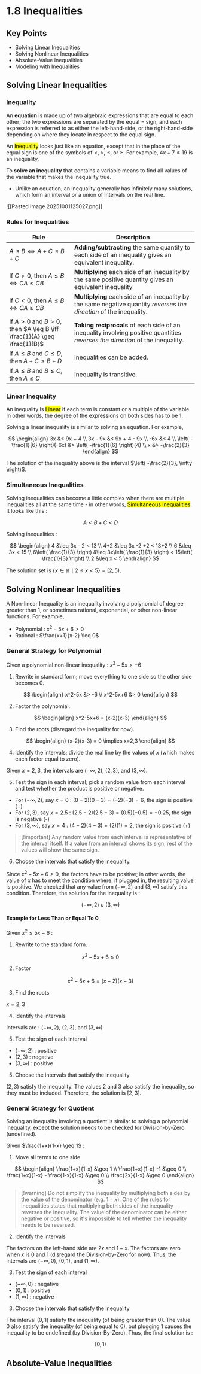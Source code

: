 # 1.8 Inequalities

## Key Points

- Solving Linear Inequalities
- Solving Nonlinear Inequalities
- Absolute-Value Inequalities
- Modeling with Inequalities

## Solving Linear Inequalities

### Inequality

An **equation** is made up of two algebraic expressions that are equal to each other; the two expressions are separated by the equal $=$ sign, and each expression is referred to as either the left-hand-side, or the right-hand-side depending on where they locate in respect to the equal sign.

An <mark class="hltr-trippy">Inequality</mark> looks just like an equation, except that in the place of the equal sign is one of the symbols of $<$, $>$, $\leq$, or $\geq$. For example, $4x+7 \leq 19$ is an inequality.

To **solve an inequality** that contains a variable means to find all values of the variable that makes the inequality true.
- Unlike an equation, an inequality generally has infinitely many solutions, which form an interval or a union of intervals on the real line.

![[Pasted image 20251001125027.png]]


### Rules for Inequalities

| Rule                                                                  | Description                                                                                                                    |
| --------------------------------------------------------------------- | ------------------------------------------------------------------------------------------------------------------------------ |
| $A \leq B \iff A+C \leq B+C$                                          | **Adding/subtracting** the same quantity to each side of an inequality gives an equivalent inequality.                         |
| If $C>0$, then $A\leq B \iff CA \leq CB$                              | **Multiplying** each side of an inequality by the same positive quantity gives an equivalent inequality                        |
| If $C<0$, then $A \leq B \iff CA \geq CB$                             | **Multiplying** each side of an inequality by the same negative quantity *reverses the direction* of the inequality.           |
| If $A>0$ and $B>0$, then $A \leq B \iff \frac{1}{A} \geq \frac{1}{B}$ | **Taking reciprocals** of each side of an inequality involving positive quantities *reverses the direction* of the inequality. |
| If $A \leq B$ and $C \leq D$, then $A+C \leq B + D$                   | Inequalities can be added.                                                                                                     |
| If $A \leq B$ and $B \leq C$, then $A \leq C$                         | Inequality is transitive.                                                                                                      |


### Linear Inequality

An inequality is <mark class="hltr-trippy">Linear</mark> if each term is constant or a multiple of the variable. In other words, the degree of the expressions on both sides has to be $1$.

Solving a linear inequality is similar to solving an equation. For example,

$$
\begin{align}
  3x &< 9x + 4 \\
  3x - 9x &< 9x + 4 - 9x \\
  -6x &< 4 \\
  \left( -\frac{1}{6} \right)(-6x) &> \left( -\frac{1}{6} \right)(4) \\
  x &> -\frac{2}{3}
\end{align}
$$

The solution of the inequality above is the interval $\left( -\frac{2}{3}, \infty \right)$.


### Simultaneous Inequalities

Solving inequalities can become a little complex when there are multiple inequalities all at the same time - in other words, <mark class="hltr-trippy">Simultaneous Inequalities</mark>. It looks like this :

$$
A < B + C < D
$$

Solving inequalities :

$$
\begin{align}
  4 &\leq 3x - 2 < 13 \\
  4+2 &\leq 3x -2 +2 < 13+2 \\
  6 &\leq 3x < 15 \\
  6\left( \frac{1}{3} \right) &\leq 3x\left( \frac{1}{3} \right) < 15\left( \frac{1}{3} \right) \\
  2 &\leq x < 5
\end{align}
$$

The solution set is $\{ x \in \mathbb{R} \mid 2 \leq x < 5 \} = [2, 5)$.


## Solving Nonlinear Inequalities

A Non-linear Inequality is an inequality involving a polynomial of degree greater than $1$, or sometimes rational, exponential, or other non-linear functions. For example,
- Polynomial : $x^2-5x+6>0$
- Rational : $\frac{x+1}{x-2} \leq 0$

### General Strategy for Polynomial

Given a polynomial non-linear inequality : $x^2-5x>-6$

1. Rewrite in standard form; move everything to one side so the other side becomes $0$.

$$
\begin{align}
  x^2-5x &> -6 \\
  x^2-5x+6 &> 0
\end{align}
$$

2. Factor the polynomial.

$$
\begin{align}
  x^2-5x+6 = (x-2)(x-3)
\end{align}
$$

3. Find the roots (disregard the inequality for now).

$$
\begin{align}
  (x-2)(x-3) = 0 \implies x=2,3
\end{align}
$$

4. Identify the intervals; divide the real line by the values of $x$ (which makes each factor equal to zero).

Given $x=2,3$, the intervals are $(-\infty, 2)$, $(2, 3)$, and $(3, \infty)$.


5. Test the sign in each interval; pick a random value from each interval and test whether the product is positive or negative.

- For $(-\infty, 2)$, say $x=0$ : $(0-2)(0-3) = (-2)(-3) = 6$, the sign is positive (+)
- For $(2, 3)$, say $x=2.5$ : $(2.5-2)(2.5-3) = (0.5)(-0.5) = -0.25$, the sign is negative (-)
- For $(3, \infty)$, say $x=4$ : $(4-2)(4-3) = (2)(1) = 2$, the sign is positive (+)

> [!important] Any random value from each interval is representative of the interval itself.
> If a value from an interval shows its sign, rest of the values will show the same sign.


6. Choose the intervals that satisfy the inequality.

Since $x^2-5x+6>0$, the factors have to be positive; in other words, the value of $x$ has to meet the condition where, if plugged in, the resulting value is positive. We checked that any value from $(-\infty, 2)$ and $(3, \infty)$ satisfy this condition. Therefore, the solution for the inequality is :

$$
(-\infty, 2) \cup (3, \infty)
$$


#### Example for Less Than or Equal To 0

Given $x^2 \leq 5x -6$ :

1. Rewrite to the standard form.

$$
x^2-5x+6 \leq 0
$$


2. Factor

$$
x^2-5x+6 = (x-2)(x-3)
$$


3. Find the roots

$x = 2, 3$


4. Identify the intervals

Intervals are : $(-\infty, 2)$, $(2, 3)$, and $(3, \infty)$


5. Test the sign of each interval

- $(-\infty, 2)$ : positive
- $(2, 3)$ : negative
- $(3, \infty)$ : positive


5. Choose the intervals that satisfy the inequality

$(2,3)$ satisfy the inequality. The values $2$ and $3$ also satisfy the inequality, so they must be included. Therefore, the solution is $[2, 3]$.


### General Strategy for Quotient

Solving an inequality involving a quotient is similar to solving a polynomial inequality, except the solution needs to be checked for Division-by-Zero (undefined).

Given $\frac{1+x}{1-x} \geq 1$ :

1. Move all terms to one side.

$$
\begin{align}
  \frac{1+x}{1-x} &\geq 1 \\
  \frac{1+x}{1-x} -1 &\geq 0 \\
  \frac{1+x}{1-x} - \frac{1-x}{1-x} &\geq 0 \\
  \frac{2x}{1-x} &\geq 0
\end{align}
$$

> [!warning] Do not simplify the inequality by multiplying both sides by the value of the denominator (e.g. $1-x$).
> One of the rules for inequalities states that multiplying both sides of the inequality reverses the inequality. The value of the denominator can be either negative or positive, so it's impossible to tell whether the inequality needs to be reversed.


2. Identify the intervals

The factors on the left-hand side are $2x$ and $1-x$. The factors are zero when $x$ is $0$ and $1$ (disregard the Division-by-Zero for now). Thus, the intervals are $(-\infty, 0)$, $(0, 1)$, and $(1, \infty)$.


3. Test the sign of each interval

- $(-\infty, 0)$ : negative
- $(0, 1)$ : positive
- $(1, \infty)$ : negative


3. Choose the intervals that satisfy the inequality

The interval $(0,1)$ satisfy the inequality (of being greater than $0$). The value $0$ also satisfy the inequality (of being equal to $0$), but plugging $1$ causes the inequality to be undefined (by Division-By-Zero). Thus, the final solution is :

$$
[0, 1)
$$


## Absolute-Value Inequalities

